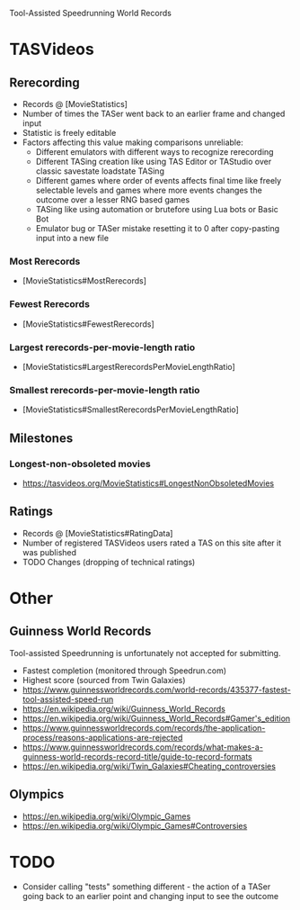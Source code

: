 Tool-Assisted Speedrunning World Records 

# TASVideos

## Rerecording
- Records @ [MovieStatistics] 
- Number of times the TASer went back to an earlier frame and changed input
- Statistic is freely editable
- Factors affecting this value making comparisons unreliable:
  - Different emulators with different ways to recognize rerecording
  - Different TASing creation like using TAS Editor or TAStudio over classic savestate loadstate TASing
  - Different games where order of events affects final time like freely selectable levels and games where more events changes the outcome over a lesser RNG based games
  - TASing like using automation or brutefore using Lua bots or Basic Bot
  - Emulator bug or TASer mistake resetting it to 0 after copy-pasting input into a new file

### Most Rerecords
- [MovieStatistics#MostRerecords]

### Fewest Rerecords
- [MovieStatistics#FewestRerecords]

### Largest rerecords-per-movie-length ratio 
- [MovieStatistics#LargestRerecordsPerMovieLengthRatio]

### Smallest rerecords-per-movie-length ratio 
- [MovieStatistics#SmallestRerecordsPerMovieLengthRatio]

## Milestones

### Longest-non-obsoleted movies 
- https://tasvideos.org/MovieStatistics#LongestNonObsoletedMovies

## Ratings
- Records @ [MovieStatistics#RatingData] 
- Number of registered TASVideos users rated a TAS on this site after it was published 
- TODO Changes (dropping of technical ratings)

# Other

## Guinness World Records
Tool-assisted Speedrunning is unfortunately not accepted for submitting.

- Fastest completion (monitored through Speedrun.com)
- Highest score (sourced from Twin Galaxies)
- https://www.guinnessworldrecords.com/world-records/435377-fastest-tool-assisted-speed-run
- https://en.wikipedia.org/wiki/Guinness_World_Records
- https://en.wikipedia.org/wiki/Guinness_World_Records#Gamer's_edition
- https://www.guinnessworldrecords.com/records/the-application-process/reasons-applications-are-rejected
- https://www.guinnessworldrecords.com/records/what-makes-a-guinness-world-records-record-title/guide-to-record-formats
- https://en.wikipedia.org/wiki/Twin_Galaxies#Cheating_controversies

## Olympics
- https://en.wikipedia.org/wiki/Olympic_Games
- https://en.wikipedia.org/wiki/Olympic_Games#Controversies

# TODO
- Consider calling "tests" something different - the action of a TASer going back to an earlier point and changing input to see the outcome
